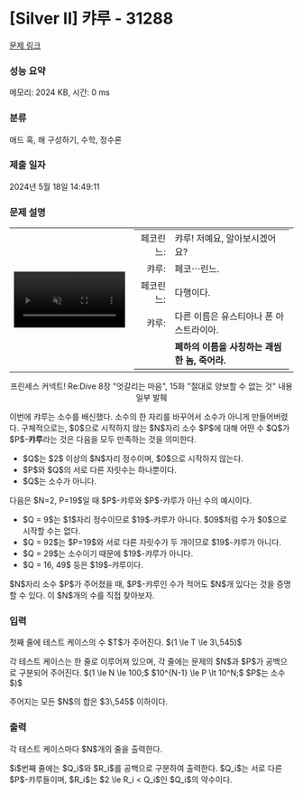 # [Silver II] 캬루 - 31288 

[문제 링크](https://www.acmicpc.net/problem/31288) 

### 성능 요약

메모리: 2024 KB, 시간: 0 ms

### 분류

애드 혹, 해 구성하기, 수학, 정수론

### 제출 일자

2024년 5월 18일 14:49:11

### 문제 설명

<div style="text-align: center">
<table border="0" cellpadding="0" cellspacing="0" class="nb table table-bordered" style="margin: 0;">
	<tbody>
		<tr>
			<td>
			<video autoplay="" class="nNbSB5OR" loading="lazy" loop="" muted="" playsinline="" src="https://u.acmicpc.net/8094adca-3f43-42e7-af03-33e1fc7c1280/kyaru.mp4" width="100%"> </video>
			</td>
			<td>
			<table align="left" border="0" cellpadding="0" cellspacing="0" class="nb table table-bordered" style="margin: 0;">
				<tbody>
					<tr>
						<td align="right">페코린느:</td>
						<td style="text-align: left;">캬루! 저예요, 알아보시겠어요?</td>
					</tr>
					<tr>
						<td align="right">캬루:</td>
						<td style="text-align: left;">페코⋯린느.</td>
					</tr>
					<tr>
						<td align="right">페코린느:</td>
						<td style="text-align: left;">다행이다.</td>
					</tr>
					<tr>
						<td align="right">캬루:</td>
						<td style="text-align: left;">다른 이름은 유스티아나 폰 아스트라이아.</td>
					</tr>
					<tr>
						<td> </td>
						<td style="text-align: left;"><strong>폐하의 이름을 사칭하는 괘씸한 놈, 죽어라.</strong></td>
					</tr>
				</tbody>
			</table>
			</td>
		</tr>
	</tbody>
</table>
</div>

<p style="text-align: center;">프린세스 커넥트! Re:Dive 8장 "엇갈리는 마음", 15화 "절대로 양보할 수 없는 것" 내용 일부 발췌</p>

<p>이번에 캬루는 소수를 배신했다. 소수의 한 자리를 바꾸어서 소수가 아니게 만들어버렸다. 구체적으로는, $0$으로 시작하지 않는 $N$자리 소수 $P$에 대해 어떤 수 $Q$가 $P$-<strong>캬루</strong>라는 것은 다음을 모두 만족하는 것을 의미한다.</p>

<ul>
	<li>$Q$는 $2$ 이상의 $N$자리 정수이며, $0$으로 시작하지 않는다.</li>
	<li>$P$와 $Q$의 서로 다른 자릿수는 하나뿐이다.</li>
	<li>$Q$는 소수가 아니다.</li>
</ul>

<p>다음은 $N=2, P=19$일 때 $P$-캬루와 $P$-캬루가 아닌 수의 예시이다.</p>

<ul>
	<li>$Q = 9$는 $1$자리 정수이므로 $19$-캬루가 아니다. $09$처럼 수가 $0$으로 시작할 수는 없다.</li>
	<li>$Q = 92$는 $P=19$와 서로 다른 자릿수가 두 개이므로 $19$-캬루가 아니다.</li>
	<li>$Q = 29$는 소수이기 때문에 $19$-캬루가 아니다.</li>
	<li>$Q = 16, 49$ 등은 $19$-캬루이다.</li>
</ul>

<p>$N$자리 소수 $P$가 주어졌을 때, $P$-캬루인 수가 적어도 $N$개 있다는 것을 증명할 수 있다. 이 $N$개의 수를 직접 찾아보자.</p>

### 입력 

 <p>첫째 줄에 테스트 케이스의 수 $T$가 주어진다. $(1 \le T \le 3\,545)$</p>

<p>각 테스트 케이스는 한 줄로 이루어져 있으며, 각 줄에는 문제의 $N$과 $P$가 공백으로 구분되어 주어진다. $(1 \le N \le 100;$ $10^{N-1} \le P \lt 10^N;$ $P$는 소수$)$</p>

<p>주어지는 모든 $N$의 합은 $3\,545$ 이하이다.</p>

### 출력 

 <p>각 테스트 케이스마다 $N$개의 줄을 출력한다.</p>

<p>$i$번째 줄에는 $Q_i$와 $R_i$를 공백으로 구분하여 출력한다. $Q_i$는 서로 다른 $P$-캬루들이며, $R_i$는 $2 \le R_i < Q_i$인 $Q_i$의 약수이다.</p>

